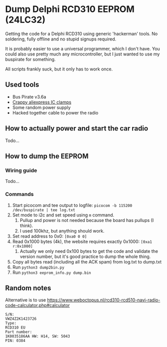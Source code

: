 # Dump Delphi RCD310 EEPROM (24LC32)

Getting the code for a Delphi RCD310 using generic 'hackerman' tools.
No soldering, fully offline and no stupid signups required.

It is probably easier to use a universal programmer, which I don't have.
You could also use pretty much any microcontroller, but I just wanted to use my buspirate for something.

All scripts frankly suck, but it only has to work once.

## Used tools

- Bus Pirate v3.6a
- [Crappy aliexpress IC clamps](https://www.aliexpress.com/item/1005003324309581.html)
- Some random power supply
- Hacked together cable to power the radio

## How to actually power and start the car radio

Todo...

## How to dump the EEPROM

### Wiring guide

Todo...

### Commands

1. Start picocom and tee output to logfile: `picocom -b 115200 /dev/buspirate | tee log.txt`
2. Set mode to i2c and set speed using `m` command.
   1. Pullup and power is not needed because the board has pullups (I think).
   2. I used 100khz, but anything should work.
3. Set read address to 0x0: `[0xa0 0 0]`
4. Read 0x1000 bytes (4k), the website requires exactly 0x1000: `[0xa1 r:0x1000]`
   1. Actually we only need 0x100 bytes to get the code and validate the version number, but it's good practice to dump the whole thing.
5. Copy all bytes read (including all the ACK spam) from log.txt to dump.txt
6. Run `python3 dump2bin.py`
7. Run `python3 eeprom_info.py dump.bin`

## Random notes

Alternative is to use https://www.weboctopus.nl/rcd310-rcd510-navi-radio-code-calculator.php#calculator

```
S/N:
VWZ4Z2K1423726
Type:
RCD310 EU
Part number:
1K0035186AA HW: H14, SW: 5043
PIN: 0384
```
